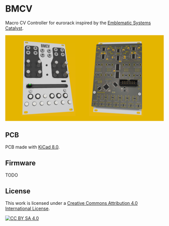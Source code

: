 # BMCV

Macro CV Controller for eurorack inspired by the [Emblematic Systems Catalyst](http://www.emblematic-systems.net/).

![Render][render]

## PCB

PCB made with [KiCad 8.0](https://www.kicad.org/).

## Firmware

TODO

## License

This work is licensed under a [Creative Commons Attribution 4.0 International License][cc]. 

[![CC BY SA 4.0][shield]][cc]

[cc]: https://creativecommons.org/licenses/by-sa/4.0
[shield]: https://licensebuttons.net/l/by-sa/4.0/88x31.png
[render]: https://raw.githubusercontent.com/Bemeier/bmcv/refs/heads/main/render.png